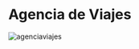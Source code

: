 # Agencia de Viajes
![agenciaviajes](https://user-images.githubusercontent.com/55706685/83345021-df842500-a2d3-11ea-8fb6-51236e25336e.PNG)
